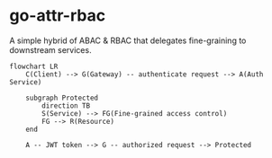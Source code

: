 # go-attr-rbac

A simple hybrid of ABAC & RBAC that delegates fine-graining to downstream services.

```mermaid
flowchart LR
    C(Client) --> G(Gateway) -- authenticate request --> A(Auth Service)
    
    subgraph Protected
        direction TB
        S(Service) --> FG(Fine-grained access control)
        FG --> R(Resource)
    end

    A -- JWT token --> G -- authorized request --> Protected
```
